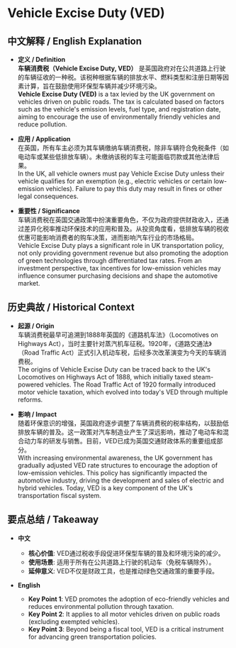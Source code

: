 # Vehicle Excise Duty (VED)

## 中文解释 / English Explanation

* **定义 / Definition**  
  **车辆消费税（Vehicle Excise Duty, VED）** 是英国政府对在公共道路上行驶的车辆征收的一种税。该税种根据车辆的排放水平、燃料类型和注册日期等因素计算，旨在鼓励使用环保型车辆并减少环境污染。  
  **Vehicle Excise Duty (VED)** is a tax levied by the UK government on vehicles driven on public roads. The tax is calculated based on factors such as the vehicle's emission levels, fuel type, and registration date, aiming to encourage the use of environmentally friendly vehicles and reduce pollution.

* **应用 / Application**  
  在英国，所有车主必须为其车辆缴纳车辆消费税，除非车辆符合免税条件（如电动车或某些低排放车辆）。未缴纳该税的车主可能面临罚款或其他法律后果。  
  In the UK, all vehicle owners must pay Vehicle Excise Duty unless their vehicle qualifies for an exemption (e.g., electric vehicles or certain low-emission vehicles). Failure to pay this duty may result in fines or other legal consequences.

* **重要性 / Significance**  
  车辆消费税在英国交通政策中扮演重要角色，不仅为政府提供财政收入，还通过差异化税率推动环保技术的应用和普及。从投资角度看，低排放车辆的税收优惠可能影响消费者的购车决策，进而影响汽车行业的市场格局。  
  Vehicle Excise Duty plays a significant role in UK transportation policy, not only providing government revenue but also promoting the adoption of green technologies through differentiated tax rates. From an investment perspective, tax incentives for low-emission vehicles may influence consumer purchasing decisions and shape the automotive market.

## 历史典故 / Historical Context

* **起源 / Origin**  
  车辆消费税最早可追溯到1888年英国的《道路机车法》（Locomotives on Highways Act），当时主要针对蒸汽机车征税。1920年，《道路交通法》（Road Traffic Act）正式引入机动车税，后经多次改革演变为今天的车辆消费税。  
  The origins of Vehicle Excise Duty can be traced back to the UK's Locomotives on Highways Act of 1888, which initially taxed steam-powered vehicles. The Road Traffic Act of 1920 formally introduced motor vehicle taxation, which evolved into today's VED through multiple reforms.

* **影响 / Impact**  
  随着环保意识的增强，英国政府逐步调整了车辆消费税的税率结构，以鼓励低排放车辆的普及。这一政策对汽车制造业产生了深远影响，推动了电动车和混合动力车的研发与销售。目前，VED已成为英国交通财政体系的重要组成部分。  
  With increasing environmental awareness, the UK government has gradually adjusted VED rate structures to encourage the adoption of low-emission vehicles. This policy has significantly impacted the automotive industry, driving the development and sales of electric and hybrid vehicles. Today, VED is a key component of the UK's transportation fiscal system.

## 要点总结 / Takeaway

* **中文**  
  - **核心价值**: VED通过税收手段促进环保型车辆的普及和环境污染的减少。  
  - **使用场景**: 适用于所有在公共道路上行驶的机动车（免税车辆除外）。  
  - **延伸意义**: VED不仅是财政工具，也是推动绿色交通政策的重要手段。

* **English**  
  - **Key Point 1**: VED promotes the adoption of eco-friendly vehicles and reduces environmental pollution through taxation.  
  - **Key Point 2**: It applies to all motor vehicles driven on public roads (excluding exempted vehicles).  
  - **Key Point 3**: Beyond being a fiscal tool, VED is a critical instrument for advancing green transportation policies.